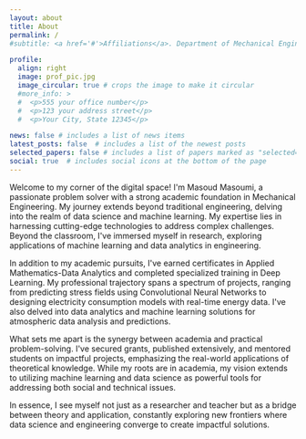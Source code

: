 ```yaml
---
layout: about
title: About
permalink: /
#subtitle: <a href='#'>Affiliations</a>. Department of Mechanical Engineering, Manhattan College

profile:
  align: right
  image: prof_pic.jpg
  image_circular: true # crops the image to make it circular
  #more_info: >
  #  <p>555 your office number</p>
  #  <p>123 your address street</p>
  #  <p>Your City, State 12345</p>

news: false # includes a list of news items
latest_posts: false  # includes a list of the newest posts
selected_papers: false # includes a list of papers marked as "selected={true}"
social: true  # includes social icons at the bottom of the page
---
```

 
Welcome to my corner of the digital space! I'm Masoud Masoumi, a passionate problem solver with a strong academic foundation in Mechanical Engineering. My journey extends beyond traditional engineering, delving into the realm of data science and machine learning. My expertise lies in harnessing cutting-edge technologies to address complex challenges. Beyond the classroom, I've immersed myself in research, exploring applications of machine learning and data analytics in engineering. 

In addition to my academic pursuits, I've earned certificates in Applied Mathematics-Data Analytics and completed specialized training in Deep Learning. My professional trajectory spans a spectrum of projects, ranging from predicting stress fields using Convolutional Neural Networks to designing electricity consumption models with real-time energy data. I've also delved into data analytics and machine learning solutions for atmospheric data analysis and predictions.

What sets me apart is the synergy between academia and practical problem-solving. I've secured grants, published extensively, and mentored students on impactful projects, emphasizing the real-world applications of theoretical knowledge. While my roots are in academia, my vision extends to utilizing machine learning and data science as powerful tools for addressing both social and technical issues. 

In essence, I see myself not just as a researcher and teacher but as a bridge between theory and application, constantly exploring new frontiers where data science and engineering converge to create impactful solutions.

